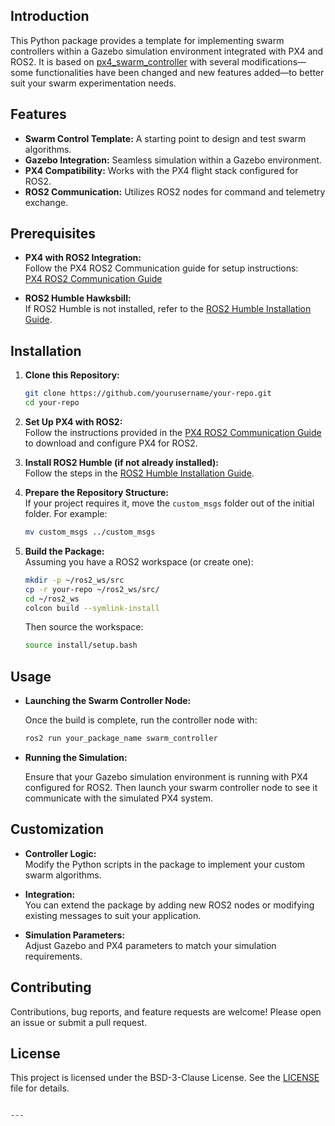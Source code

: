 ## Introduction

This Python package provides a template for implementing swarm controllers within a Gazebo simulation environment integrated with PX4 and ROS2. It is based on [px4_swarm_controller](https://github.com/PX4/px4_swarm_controller) with several modifications—some functionalities have been changed and new features added—to better suit your swarm experimentation needs.

## Features

- **Swarm Control Template:** A starting point to design and test swarm algorithms.
- **Gazebo Integration:** Seamless simulation within a Gazebo environment.
- **PX4 Compatibility:** Works with the PX4 flight stack configured for ROS2.
- **ROS2 Communication:** Utilizes ROS2 nodes for command and telemetry exchange.

## Prerequisites

- **PX4 with ROS2 Integration:**  
  Follow the PX4 ROS2 Communication guide for setup instructions:  
  [PX4 ROS2 Communication Guide](https://docs.px4.io/main/en/ros/ros2_comm.html)

- **ROS2 Humble Hawksbill:**  
  If ROS2 Humble is not installed, refer to the [ROS2 Humble Installation Guide](https://docs.ros.org/en/humble/Installation.html).

## Installation

1. **Clone this Repository:**

   ```bash
   git clone https://github.com/yourusername/your-repo.git
   cd your-repo
   ```

2. **Set Up PX4 with ROS2:**  
   Follow the instructions provided in the [PX4 ROS2 Communication Guide](https://docs.px4.io/main/en/ros/ros2_comm.html) to download and configure PX4 for ROS2.

3. **Install ROS2 Humble (if not already installed):**  
   Follow the steps in the [ROS2 Humble Installation Guide](https://docs.ros.org/en/humble/Installation.html).

4. **Prepare the Repository Structure:**  
   If your project requires it, move the `custom_msgs` folder out of the initial folder. For example:

   ```bash
   mv custom_msgs ../custom_msgs
   ```

5. **Build the Package:**  
   Assuming you have a ROS2 workspace (or create one):

   ```bash
   mkdir -p ~/ros2_ws/src
   cp -r your-repo ~/ros2_ws/src/
   cd ~/ros2_ws
   colcon build --symlink-install
   ```

   Then source the workspace:

   ```bash
   source install/setup.bash
   ```

## Usage

- **Launching the Swarm Controller Node:**

  Once the build is complete, run the controller node with:

  ```bash
  ros2 run your_package_name swarm_controller
  ```

- **Running the Simulation:**

  Ensure that your Gazebo simulation environment is running with PX4 configured for ROS2. Then launch your swarm controller node to see it communicate with the simulated PX4 system.

## Customization

- **Controller Logic:**  
  Modify the Python scripts in the package to implement your custom swarm algorithms.

- **Integration:**  
  You can extend the package by adding new ROS2 nodes or modifying existing messages to suit your application.

- **Simulation Parameters:**  
  Adjust Gazebo and PX4 parameters to match your simulation requirements.

## Contributing

Contributions, bug reports, and feature requests are welcome! Please open an issue or submit a pull request.

## License

This project is licensed under the BSD-3-Clause License. See the [LICENSE](LICENSE) file for details.
```

---
